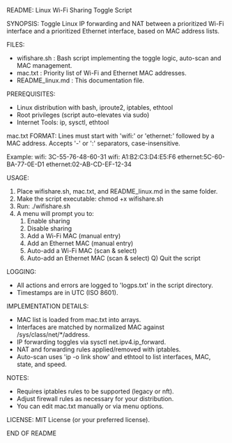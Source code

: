  README: Linux Wi-Fi Sharing Toggle Script

 SYNOPSIS:
   Toggle Linux IP forwarding and NAT between a prioritized Wi-Fi interface
   and a prioritized Ethernet interface, based on MAC address lists.

 FILES:
   - wifishare.sh       : Bash script implementing the toggle logic, auto-scan and MAC management.
   - mac.txt            : Priority list of Wi-Fi and Ethernet MAC addresses.
   - README_linux.md    : This documentation file.

 PREREQUISITES:
   - Linux distribution with bash, iproute2, iptables, ethtool
   - Root privileges (script auto-elevates via sudo)
   - Internet Tools: ip, sysctl, ethtool

 mac.txt FORMAT:
   Lines must start with 'wifi:' or 'ethernet:' followed by a MAC address.
   Accepts '-' or ':' separators, case-insensitive.

   Example:
     wifi:    3C-55-76-48-60-31
     wifi:    A1:B2:C3:D4:E5:F6
     ethernet:5C-60-BA-77-0E-D1
     ethernet:02-AB-CD-EF-12-34

 USAGE:
   1. Place wifishare.sh, mac.txt, and README_linux.md in the same folder.
   2. Make the script executable: chmod +x wifishare.sh
   3. Run: ./wifishare.sh
   4. A menu will prompt you to:
        1) Enable sharing
        2) Disable sharing
        3) Add a Wi-Fi MAC (manual entry)
        4) Add an Ethernet MAC (manual entry)
        5) Auto-add a Wi-Fi MAC (scan & select)
        6) Auto-add an Ethernet MAC (scan & select)
        Q) Quit the script

 LOGGING:
   - All actions and errors are logged to 'logps.txt' in the script directory.
   - Timestamps are in UTC (ISO 8601).

 IMPLEMENTATION DETAILS:
   - MAC list is loaded from mac.txt into arrays.
   - Interfaces are matched by normalized MAC against /sys/class/net/*/address.
   - IP forwarding toggles via sysctl net.ipv4.ip_forward.
   - NAT and forwarding rules applied/removed with iptables.
   - Auto-scan uses 'ip -o link show' and ethtool to list interfaces, MAC, state, and speed.

 NOTES:
   - Requires iptables rules to be supported (legacy or nft).
   - Adjust firewall rules as necessary for your distribution.
   - You can edit mac.txt manually or via menu options.

 LICENSE:
   MIT License (or your preferred license).

 END OF README